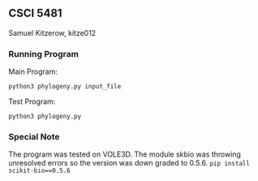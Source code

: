 ## CSCI 5481

Samuel Kitzerow, kitze012

### Running Program

Main Program:  
```
python3 phylogeny.py input_file
```

Test Program:  
```
python3 phylogeny.py
```

### Special Note

The program was tested on VOLE3D. The module skbio was throwing unresolved errors
so the version was down graded to 0.5.6. `pip install scikit-bio==0.5.6`
